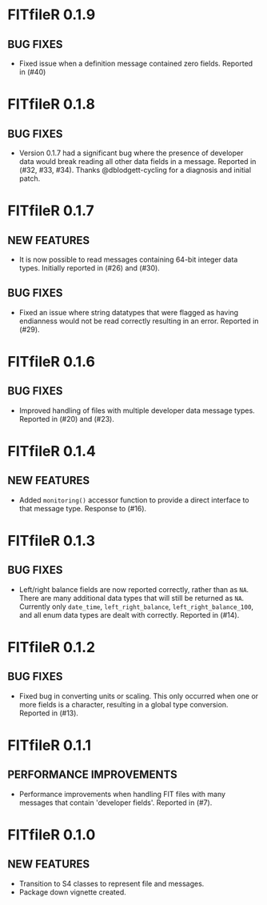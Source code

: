 # FITfileR 0.1.9

## BUG FIXES

* Fixed issue when a definition message contained zero fields. Reported in (#40)

# FITfileR 0.1.8

## BUG FIXES

* Version 0.1.7 had a significant bug where the presence of developer data 
would break reading all other data fields in a message.  Reported in 
(#32, #33, #34).  Thanks @dblodgett-cycling for a diagnosis and initial patch.

# FITfileR 0.1.7

## NEW FEATURES

* It is now possible to read messages containing 64-bit integer data types.
Initially reported in (#26) and (#30).

## BUG FIXES

* Fixed an issue where string datatypes that were flagged as having endianness
would not be read correctly resulting in an error.  Reported in (#29).

# FITfileR 0.1.6

## BUG FIXES

* Improved handling of files with multiple developer data message types.
Reported in (#20) and (#23).

# FITfileR 0.1.4

## NEW FEATURES

* Added `monitoring()` accessor function to provide a direct interface to
that message type. Response to (#16).

# FITfileR 0.1.3

## BUG FIXES

* Left/right balance fields are now reported correctly, rather than as `NA`.
There are many additional data types that will still be returned as `NA`.
Currently only `date_time`, `left_right_balance`, `left_right_balance_100`,
and all enum data types are dealt with correctly. Reported in (#14).

# FITfileR 0.1.2

## BUG FIXES

* Fixed bug in converting units or scaling.  This only occurred when one 
or more fields is a character, resulting in a global type conversion.
Reported in (#13).

# FITfileR 0.1.1

## PERFORMANCE IMPROVEMENTS

* Performance improvements when handling FIT files with many messages that
contain 'developer fields'.  Reported in (#7).

# FITfileR 0.1.0

## NEW FEATURES

* Transition to S4 classes to represent file and messages.
* Package down vignette created.